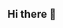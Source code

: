## Hi there 👋

<!--
**Swettmay/Swettmay** is a ✨ _special_ ✨ repository because its `README.md` (this file) appears on your GitHub profile.

😉 Oii meu nome é Mayumi Domingues
🌹 Estou estudando no Alura
✌ Estou me desenvolvendo na linguagem JavaScript
💕Utilizo esse espaço para minha organização e compartilhamento dos meus projetos desenvolvidos

